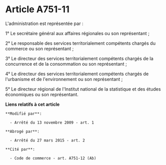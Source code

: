 # Article A751-11

L'administration est représentée par : 

1° Le secrétaire général aux affaires régionales ou son représentant ; 

2° Le responsable des services territorialement compétents chargés du commerce ou son représentant ; 

3° Le directeur des services territorialement compétents chargés de la concurrence et de la consommation ou son
représentant ; 

4° Le directeur des services territorialement compétents chargés de l'urbanisme et de l'environnement ou son représentant ; 

5° Le directeur régional de l'Institut national de la statistique et des études économiques ou son représentant.

**Liens relatifs à cet article**

	**Modifié par**:

	  - Arrêté du 13 novembre 2009 - art. 1

	**Abrogé par**:

	  - Arrêté du 27 mars 2015 - art. 2

	**Cité par**:

	  - Code de commerce - art. A751-12 (Ab)
